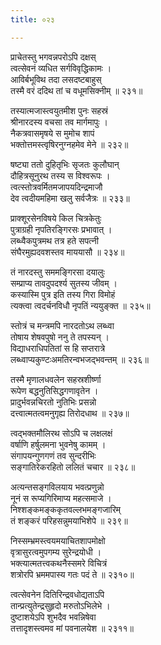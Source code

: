```yaml
---
title: ०२३

---
```

<div class="audioEmbed"  caption="सीतालक्ष्मी-वाचनम्" src="https://sanskritdocuments.org/sites/completenarayaneeyam/SoundFiles/023/023_01.mp3"></div>


प्राचेतस्तु भगवन्नपरोऽपि दक्षस्  
त्वत्सेवनं व्यधित सर्गविवृद्धिकामः ।  
आविर्बभूविथ तदा लसदष्टबाहुस्  
तस्मै वरं ददिथ तां च वधूमसिक्नीम् ॥ २३१॥

<div class="audioEmbed"  caption="सीतालक्ष्मी-वाचनम्" src="https://sanskritdocuments.org/sites/completenarayaneeyam/SoundFiles/023/023_02.mp3"></div>


तस्यात्मजास्त्वयुतमीश पुनः सहस्रं  
श्रीनारदस्य वचसा तव मार्गमापुः ।  
नैकत्रवासमृषये स मुमोच शापं  
भक्तोत्तमस्त्वृषिरनुग्नहमेव मेने ॥ २३२॥

<div class="audioEmbed"  caption="सीतालक्ष्मी-वाचनम्" src="https://sanskritdocuments.org/sites/completenarayaneeyam/SoundFiles/023/023_03.mp3"></div>


षष्ट्या ततो दुहितृभिः सृजतः कुलौघान्  
दौहित्रसूनुरथ तस्य स विश्वरूपः ।  
त्वत्स्तोत्रवर्मितमजापयदिन्द्रमाजौ  
देव त्वदीयमहिमा खलु सर्वजैत्रः ॥ २३३॥

<div class="audioEmbed"  caption="सीतालक्ष्मी-वाचनम्" src="https://sanskritdocuments.org/sites/completenarayaneeyam/SoundFiles/023/023_04.mp3"></div>


प्राक्शूरसेनविषये किल चित्रकेतुः  
पुत्राग्रही नृपतिरङ्गिरसः प्रभावात् ।  
लब्ध्वैकपुत्रमथ तत्र हते सपत्नी  
संघैरमुह्यदवशस्तव माययासौ ॥ २३४॥

<div class="audioEmbed"  caption="सीतालक्ष्मी-वाचनम्" src="https://sanskritdocuments.org/sites/completenarayaneeyam/SoundFiles/023/023_05.mp3"></div>


तं नारदस्तु सममङ्गिरसा दयालुः  
सम्प्राप्य तावदुपदर्श्य सुतस्य जीवम् ।  
कस्यास्मि पुत्र इति तस्य गिरा विमोहं  
त्यक्त्वा त्वदर्चनविधौ नृपतिं न्ययुङ्क्त ॥ २३५॥

<div class="audioEmbed"  caption="सीतालक्ष्मी-वाचनम्" src="https://sanskritdocuments.org/sites/completenarayaneeyam/SoundFiles/023/023_06.mp3"></div>


स्तोत्रं च मन्त्रमपि नारदतोऽथ लब्ध्वा  
तोषाय शेषवपुषो ननु ते तपस्यन् ।  
विद्याधराधिपतितां स हि सप्तरात्रे  
लब्ध्वाप्यकुण्टःअमतिरन्वभजद्भवन्तम् ॥ २३६॥

<div class="audioEmbed"  caption="सीतालक्ष्मी-वाचनम्" src="https://sanskritdocuments.org/sites/completenarayaneeyam/SoundFiles/023/023_07.mp3"></div>


तस्मै मृणालधवलेन सहस्रशीर्ष्णा  
रूपेण बद्धनुतिसिद्धगणावृतेन ।  
प्रादुर्भवन्नचिरतो नुतिभिः प्रसन्नो  
दत्त्वात्मतत्वमनुगृह्य तिरोदधाथ ॥ २३७॥

<div class="audioEmbed"  caption="सीतालक्ष्मी-वाचनम्" src="https://sanskritdocuments.org/sites/completenarayaneeyam/SoundFiles/023/023_08.mp3"></div>


त्वद्भक्तमौलिरथ सोऽपि च लक्षलक्षं  
वर्षाणि हर्षुलमना भुवनेषु कामम् ।  
संगापयन्गुणगणं तव सुन्दरीभिः  
सङ्गातिरेकरहितो ललितं चचार ॥ २३८॥

<div class="audioEmbed"  caption="सीतालक्ष्मी-वाचनम्" src="https://sanskritdocuments.org/sites/completenarayaneeyam/SoundFiles/023/023_09.mp3"></div>


अत्यन्तसङ्गविलयाय भवत्प्रणुन्नो  
नूनं स रूप्यगिरिमाप्य महत्समाजे ।  
निश्शङ्कमङ्ककृतवल्लभमङ्गजारिम्  
तं शङ्करं परिहसन्नुमयाभिशेपे ॥ २३९॥

<div class="audioEmbed"  caption="सीतालक्ष्मी-वाचनम्" src="https://sanskritdocuments.org/sites/completenarayaneeyam/SoundFiles/023/023_10.mp3"></div>


निस्सम्भ्रमस्त्वयमयाचितशापमोक्षो  
वृत्रासुरत्वमुपगम्य सुरेन्द्रयोधी ।  
भक्त्यात्मतत्त्वकथनैस्समरे विचित्रं  
शत्रोरपि भ्रममपास्य गतः पदं ते ॥ २३१०॥

<div class="audioEmbed"  caption="सीतालक्ष्मी-वाचनम्" src="https://sanskritdocuments.org/sites/completenarayaneeyam/SoundFiles/023/023_11.mp3"></div>


त्वत्सेवनेन दितिरिन्द्रवधोद्यताऽपि  
तान्प्रत्युतेन्द्रसुहृदो मरुतोऽभिलेभे ।  
दुष्टाशयेऽपि शुभदैव भवन्निषेवा  
तत्तादृशस्त्वमव मां पवनालयेश ॥ २३११॥
